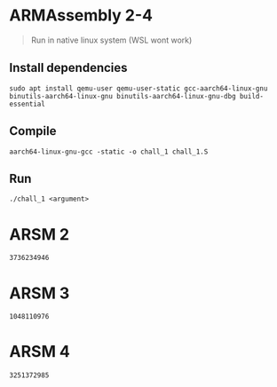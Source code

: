 # ARMAssembly 2-4
 
>Run in native linux system (WSL wont work)

## Install dependencies

```
sudo apt install qemu-user qemu-user-static gcc-aarch64-linux-gnu binutils-aarch64-linux-gnu binutils-aarch64-linux-gnu-dbg build-essential
```

## Compile

```
aarch64-linux-gnu-gcc -static -o chall_1 chall_1.S
```

## Run

```
./chall_1 <argument>
```

# ARSM 2

`3736234946`

# ARSM 3

`1048110976`

# ARSM 4

`3251372985`

